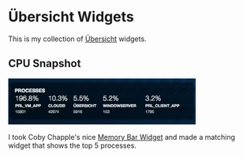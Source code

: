 # Übersicht Widgets

This is my collection of [Übersicht](http://tracesof.net/uebersicht/) widgets.

## CPU Snapshot

![CPU Snapshot Screenshot](/cpu-snapshot.png "CPU Snapshot")

I took Coby Chapple's nice [Memory Bar Widget](https://github.com/cobyism/ubersicht-memory-bar) and made a matching widget that shows the top 5 processes.
